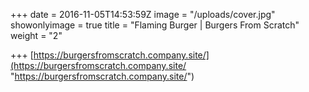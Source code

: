 +++
date = 2016-11-05T14:53:59Z
image = "/uploads/cover.jpg"
showonlyimage = true
title = "Flaming Burger | Burgers From Scratch"
weight = "2"

+++
[https://burgersfromscratch.company.site/](https://burgersfromscratch.company.site/ "https://burgersfromscratch.company.site/")
